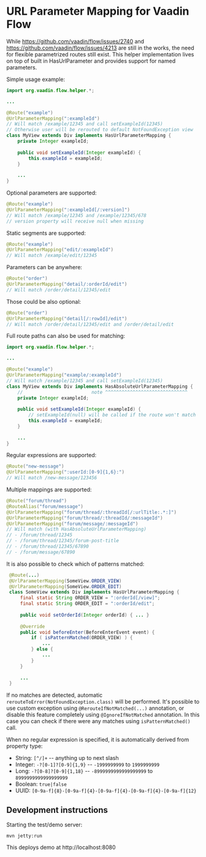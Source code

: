 # URL Parameter Mapping for Vaadin Flow

While https://github.com/vaadin/flow/issues/2740 and 
https://github.com/vaadin/flow/issues/4213 are still in the works, 
the need for flexible parametrized routes still exist. This
helper implementation lives on top of built in HasUrlParameter
and provides support for named parameters.

Simple usage example:
```java
import org.vaadin.flow.helper.*;

...

@Route("example")
@UrlParameterMapping(":exampleId")
// Will match /example/12345 and call setExampleId(12345)
// Otherwise user will be rerouted to default NotFoundException view
class MyView extends Div implements HasUrlParameterMapping {
    private Integer exampleId;
    
    public void setExampleId(Integer exampleId) {
        this.exampleId = exampleId;
    }
    
    ...
}
```  

Optional parameters are supported:
```java
@Route("example")
@UrlParameterMapping(":exampleId[/:version]")
// Will match /example/12345 and /example/12345/678
// version property will receive null when missing 
```

Static segments are supported:
```java
@Route("example")
@UrlParameterMapping("edit/:exampleId")
// Will match /example/edit/12345
```

Parameters can be anywhere:
```java
@Route("order")
@UrlParameterMapping("detail/:orderId/edit")
// Will match /order/detail/12345/edit
```

Those could be also optional:
```java
@Route("order")
@UrlParameterMapping("detail[/:rowId]/edit")
// Will match /order/detail/12345/edit and /order/detail/edit
```

Full route paths can also be used for matching:
```java
import org.vaadin.flow.helper.*;

...

@Route("example")
@UrlParameterMapping("example/:exampleId")
// Will match /example/12345 and call setExampleId(12345)
class MyView extends Div implements HasAbsoluteUrlParameterMapping {
    //                         note ^^^^^^^^^^^^^^^^^^^^^^^^^^^^^^
    private Integer exampleId;
    
    public void setExampleId(Integer exampleId) {
        // setExampleId(null) will be called if the route won't match
        this.exampleId = exampleId;
    }
    
    ...
}
```

Regular expressions are supported:
```java
@Route("new-message")
@UrlParameterMapping(":userId:[0-9]{1,6}:")
// Will match /new-message/123456
```

Multiple mappings are supported:
```java
@Route("forum/thread")
@RouteAlias("forum/message")
@UrlParameterMapping("forum/thread/:threadId[/:urlTitle:.*:]")
@UrlParameterMapping("forum/thread/:threadId/:messageId")
@UrlParameterMapping("forum/message/:messageId")
// Will match (with HasAbsoluteUrlParameterMapping)
// - /forum/thread/12345
// - /forum/thread/12345/forum-post-title
// - /forum/thread/12345/67890
// - /forum/message/67890
```

It is also possible to check which of patterns matched:
```java
 @Route(...)
 @UrlParameterMapping(SomeView.ORDER_VIEW)
 @UrlParameterMapping(SomeView.ORDER_EDIT)
 class SomeView extends Div implements HasUrlParameterMapping {
     final static String ORDER_VIEW = ":orderId[/view]";
     final static String ORDER_EDIT = ":orderId/edit";
 
     public void setOrderId(Integer orderId) { ... }
 
     @Override
     public void beforeEnter(BeforeEnterEvent event) {
         if ( isPatternMatched(ORDER_VIEW) ) {
             ...
         } else {
             ...
         }
     }
 
     ...
 }
```

If no matches are detected, automatic `rerouteToError(NotFoundException.class)` will
be performed. It's possible to use custom exception using `@RerouteIfNotMatched(...)` 
annotation, or disable this feature completely using `@IgnoreIfNotMatched` annotation.
In this case you can check if there were any matches using `isPatternMatched()` call.

When no regular expression is specified, it is automatically derived
from property type:
- String: `[^/]+` -- anything up to next slash
- Integer: `-?[0-1]?[0-9]{1,9}` -- `-1999999999` to `1999999999`
- Long: `-?[0-8]?[0-9]{1,18}` -- `-8999999999999999999` to `8999999999999999999`
- Boolean: `true|false`
- UUID: `[0-9a-f]{8}-[0-9a-f]{4}-[0-9a-f]{4}-[0-9a-f]{4}-[0-9a-f]{12}`

## Development instructions

Starting the test/demo server:
```
mvn jetty:run
```

This deploys demo at http://localhost:8080
